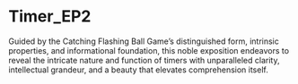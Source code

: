 # Timer_EP2
Guided by the Catching Flashing Ball Game’s distinguished form, intrinsic properties, and informational foundation, this noble exposition endeavors to reveal the intricate nature and function of timers with unparalleled clarity, intellectual grandeur, and a beauty that elevates comprehension itself.
